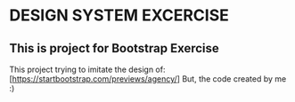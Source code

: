 # DESIGN SYSTEM EXCERCISE

## This is project for Bootstrap Exercise

This project trying to imitate the design of: [https://startbootstrap.com/previews/agency/]
But, the code created by me :)
